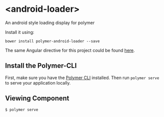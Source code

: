 # \<android-loader\>

An android style loading display for polymer

Install it using: 

```
bower install polymer-android-loader --save
```

The same Angular directive for this project could be found [here](https://github.com/Kianenigma/Angular-Android-Loader).

## Install the Polymer-CLI

First, make sure you have the [Polymer CLI](https://www.npmjs.com/package/polymer-cli) installed. Then run `polymer serve` to serve your application locally.

## Viewing Component

```
$ polymer serve
```
